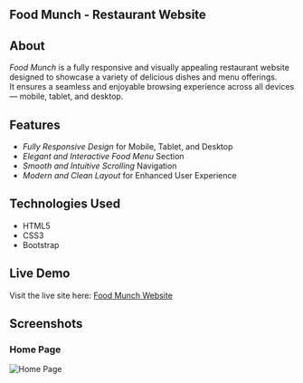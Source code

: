 ## Food Munch - Restaurant Website

## About
*Food Munch* is a fully responsive and visually appealing restaurant website designed to showcase a variety of delicious dishes and menu offerings.  
It ensures a seamless and enjoyable browsing experience across all devices — mobile, tablet, and desktop.

## Features
- *Fully Responsive Design* for Mobile, Tablet, and Desktop
- *Elegant and Interactive Food Menu* Section
- *Smooth and Intuitive Scrolling* Navigation
- *Modern and Clean Layout* for Enhanced User Experience

## Technologies Used
- HTML5
- CSS3
- Bootstrap

## Live Demo
Visit the live site here: [Food Munch Website](https://abhishekwebres.ccbp.tech/)
## Screenshots
### Home Page

![Home Page](https://res.cloudinary.com/dzftwxkiu/image/upload/v1746858860/Screenshot_2025-05-10_120226_lx38r2.png)
